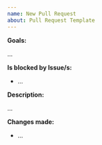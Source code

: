 ```yaml
---
name: New Pull Request
about: Pull Request Template
---
```


**Goals:**

...

**Is blocked by Issue/s:**
- ...

**Description:**

...

**Changes made:**
- ...
